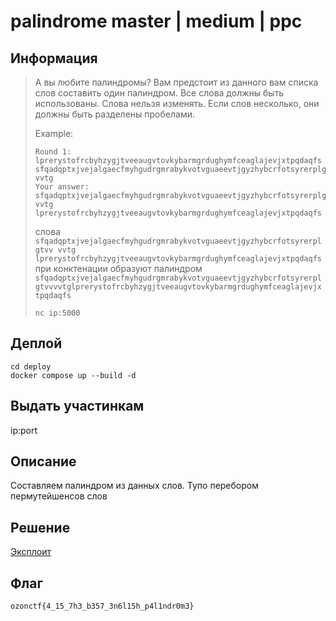 # palindrome master | medium | ppc

## Информация

> А вы любите палиндромы? Вам предстоит из данного вам списка слов составить один палиндром. Все слова должны быть использованы. Слова нельзя изменять. Если слов несколько, они должны быть разделены пробелами.
>
> Example:
>
> ```
> Round 1:
> lprerystofrcbyhzygjtveeaugvtovkybarmgrdughymfceaglajevjxtpqdaqfs sfqadqptxjvejalgaecfmyhgudrgmrabykvotvguaeevtjgyzhybcrfotsyrerplgtvv vvtg
> Your answer: sfqadqptxjvejalgaecfmyhgudrgmrabykvotvguaeevtjgyzhybcrfotsyrerplgtvv vvtg lprerystofrcbyhzygjtveeaugvtovkybarmgrdughymfceaglajevjxtpqdaqfs
> ```
>
> слова  `sfqadqptxjvejalgaecfmyhgudrgmrabykvotvguaeevtjgyzhybcrfotsyrerplgtvv vvtg lprerystofrcbyhzygjtveeaugvtovkybarmgrdughymfceaglajevjxtpqdaqfs` при конктенации образуют палиндром `sfqadqptxjvejalgaecfmyhgudrgmrabykvotvguaeevtjgyzhybcrfotsyrerplgtvvvvtglprerystofrcbyhzygjtveeaugvtovkybarmgrdughymfceaglajevjxtpqdaqfs`
>
> ```
> nc ip:5000
> ```

## Деплой

```
cd deploy
docker compose up --build -d
```

## Выдать участинкам

ip:port

## Описание

Составляем палиндром из данных слов. Тупо перебором пермутейшенсов слов

## Решение

[Эксплоит](solve/solve.py)

## Флаг

```
ozonctf{4_15_7h3_b357_3n6l15h_p4l1ndr0m3}
```
